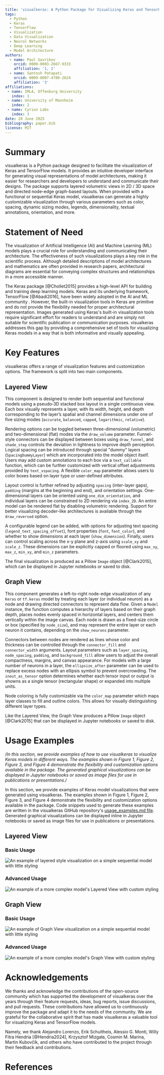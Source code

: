 ```yaml
---
title: 'visualkeras: A Python Package for Visualizing Keras and TensorFlow Models'
tags:
  - Python
  - Keras
  - TensorFlow
  - Visualization
  - Data Visualization
  - Neural Networks
  - Deep Learning
  - Model Architecture
authors:
  - name: Paul Gavrikov
    orcid: 0000-0003-2667-9333
    affiliation: '1, 2'
  - name: Santosh Patapati
    orcid: 0009-0007-4780-2624
    affiliation: '3'
affiliations:
 - name: IMLA, Offenburg University
   index: 1
 - name: University of Mannheim
   index: 2
 - name: Cyrion Labs
   index: 3
date: 28 June 2025
bibliography: paper.bib
license: MIT
---
```


# Summary

visualkeras is a Python package designed to facilitate the visualization of Keras and TensorFlow models. It provides an intuitive developer interface for generating visual representations of model architectures, making it easier for researchers and developers to understand and communicate their designs. The package supports layered volumetric views in 2D / 3D space and directed node-edge graph-based layouts. When provided with a functional or sequential Keras model, visualkeras can generate a highly customizable visualization through various parameters such as color, spacing, dynamic sizing modes, legends, dimensionality, textual annotations, orientation, and more.

# Statement of Need

The visualization of Artificial Intelligence (AI) and Machine Learning (ML) models plays a crucial role for understanding and communicating their architecture. The effectiveness of such visualizations plays a key role in the scientific process. Although detailed descriptions of model architectures and mathematics are often provided in research papers, architectural diagrams are essential for conveying complex structures and relationships in a more accessible manner.

The Keras package [@Chollet2015] provides a high-level API for building and training deep learning models. Keras and its underlying framework, TensorFlow [@Abadi2016], have been widely adopted in the AI and ML community . However, the built-in visualization tools in Keras are primitive and do not provide the flexibility needed for proper architectural representation. Images generated using Keras's built-in visualization tools require significant effort for readers to understand and are simply not suitable for scientific publication or communication purposes. visualkeras addresses this gap by providing a comprehensive set of tools for visualizing Keras models in a way that is both informative and visually appealing.

# Key Features
visualkeras offers a range of visualization features and customization options. The framework is split into two main components.

## Layered View
This component is designed to render both sequential and functional models using a pseudo‑3D stacked box layout in a single continuous view. Each box visually represents a layer, with its width, height, and depth corresponding to the layer’s spatial and channel dimensions under one of five sizing modes (`accurate`, `balanced`, `capped`, `logarithmic`, `relative`). 

Rendering options can be toggled between three-dimensional (volumetric) and two-dimensional (flat) modes via the `draw_volume` parameter. Funnel-style connectors can be displayed between boxes using `draw_funnel`, and `shade_step` controls the deviation in lightness to improve depth perception. Logical spacing can be introduced through special "dummy" layers (`SpacingDummyLayer`) which are incorporated into the model object itself. Users may add custom annotations to each box via a `text_callable` function, which can be further customized with vertical offset adjustments provided by `text_vspacing`. A flexible `color_map` parameter allows users to color boxes based on layer type or user-defined attributes.

Layout control is further refined by adjusting `spacing` (inter-layer gaps), `padding` (margins at the beginning and end), and orientation settings. One-dimensional layers can be oriented using `one_dim_orientation`, and individual layers can be constrained to 2D rendering via `index_2D`. An entire model can be rendered flat by disabling volumetric rendering. Support for better visualizing decoder-like architectures is available through the `draw_reversed` option.

A configurable legend can be added, with options for adjusting text spacing (`legend_text_spacing_offset`), font properties (`font`, `font_color`), and whether to show dimensions at each layer (`show_dimension`). Finally, users can control scaling across the x-y plane and z-axis using `scale_xy` and `scale_z`. These dimensions can be explicitly capped or floored using `max_xy`, `max_z`, `min_xy`, and `min_z` parameters.

The final visualization is produced as a Pillow `Image` object [@Clark2015], which can be displayed in Jupyter notebooks or saved to disk.

## Graph View
This component generates a left-to-right node-edge visualization of any `Keras` or `tf.keras` model by treating each layer (or individual  neuron) as a node and drawing directed connectors to represent data flow. Given a `Model` instance, the function computes a hierarchy of layers based on their graph depth, places nodes evenly spaced in horizontal layers, and centers them vertically within the image canvas. Each node is drawn as a fixed-size circle or box (specified by `node_size`), and may represent the entire layer or each neuron it contains, depending on the `show_neurons` parameter.

Connectors between nodes are rendered as lines whose color and thickness can be controlled through the `connector_fill` and `connector_width` arguments. Layout parameters such as `layer_spacing`, `node_spacing`, `padding`, and `background_fill` allow users to adjust the overall compactness, margins, and canvas appearance. For models with a large number of neurons in a layer, the `ellipsize_after` parameter can be used to replace excess nodes with an ellipsis symbol to prevent overcrowding. The `inout_as_tensor` option determines whether each tensor input or output is showns as a single tensor (rectangular shape) or expanded into multiple units.

Node coloring is fully customizable via the `color_map` parameter which maps layer classes to fill and outline colors. This allows for visually distinguishing different layer types.

Like the Layered View, the Graph View produces a Pillow `Image` object [@Clark2015] that can be displayed in Jupyter notebooks or saved to disk.

# Usage Examples
/*In this section, we provide examples of how to use visualkeras to visualize Keras models in different ways. The examples shown in Figure 1, Figure 2, Figure 3, and Figure 4 demonstrate the flexibility and customization options available in the package. The generated graphical visualizations can be displayed in Jupyter notebooks or saved as image files for use in publications or presentations.*/

In this section, we provide examples of Keras model visualizations that were generated using visualkeras. The examples shown in Figure 1, Figure 2, Figure 3, and Figure 4 demonstrate the flexibility and customization options available in the package. Code snippets used to generate these examples are written in the visualkeras GitHub repository's [usage_examples.md file](https://github.com/paulgavrikov/visualkeras/blob/master/examples/usage_examples.md). Generated graphical visualizations can be displayed inline in Jupyter notebooks or saved as image files for use in publications or presentations.

## Layered View

### Basic Usage

![An example of layered style visualization on a simple sequential model with little styling](joss_figures/figure1_layered_basic.png)

### Advanced Usage

![An example of a more complex model's Layered View with custom styling](joss_figures/figure2_layered_advanced.png)

## Graph View

### Basic Usage

![An example of Graph View visualization on a simple sequential model with little styling](joss_figures/figure3_graph_basic.png)

### Advanced Usage

![An example of a more complex model's Graph View with custom styling](joss_figures/figure4_graph_advanced.png)

# Acknowledgements
We thanks and acknowledge the contributions of the open-source community which has supported the development of visualkeras over the years through their feature requests, ideas, bug reports, issue discussions, and pull requests.  These contributions have allowed us to continuously improve the package and adapt it to the needs of the community. We are grateful for the collaborative spirit that has made visualkeras a valuable tool for visualizing Keras and TensorFlow models.

Namely, we thank Alejandro Lorenzo, Erik Schultheis, Alessio G. Monti, Willy Fitra Hendria [@Hendria2024], Krzysztof Mizgała, Cosmin M. Marina, Martin Kubovčík, and others who have contributed to the project through their feedback and contributions.

# References
